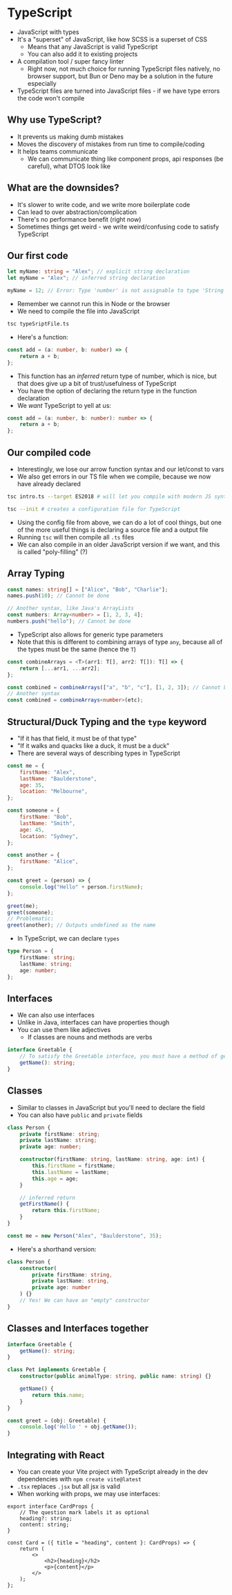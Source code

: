 # TypeScript

- JavaScript with types
- It's a "superset" of JavaScript, like how SCSS is a superset of CSS
  - Means that any JavaScript is valid TypeScript
  - You can also add it to existing projects
- A compilation tool / super fancy linter
  - Right now, not much choice for running TypeScript files natively, no browser support, but Bun or Deno may be a solution in the future especially
- TypeScript files are turned into JavaScript files - if we have type errors the code won't compile

## Why use TypeScript?

- It prevents us making dumb mistakes
- Moves the discovery of mistakes from run time to compile/coding
- It helps teams communicate
  - We can communicate thing like component props, api responses (be careful), what DTOS look like

## What are the downsides?

- It's slower to write code, and we write more boilerplate code
- Can lead to over abstraction/complication
- There's no performance benefit (right now)
- Sometimes things get weird - we write weird/confusing code to satisfy TypeScript

## Our first code

```typescript
let myName: string = "Alex"; // explicit string declaration
let myName = "Alex"; // inferred string declaration

myName = 12; // Error: Type 'number' is not assignable to type 'String'
```

- Remember we cannot run this in Node or the browser
- We need to compile the file into JavaScript

```bash
tsc typeSriptFile.ts
```

- Here's a function:

```typescript
const add = (a: number, b: number) => {
	return a + b;
};
```

- This function has an _inferred_ return type of number, which is nice, but that does give up a bit of trust/usefulness of TypeScript
- You have the option of declaring the return type in the function declaration
- We _want_ TypeScript to yell at us:

```typescript
const add = (a: number, b: number): number => {
	return a + b;
};
```

## Our compiled code

- Interestingly, we lose our arrow function syntax and our let/const to vars
- We also get errors in our TS file when we compile, because we now have already declared

```bash
tsc intro.ts --target ES2018 # will let you compile with modern JS syntax

tsc --init # creates a configuration file for TypeScript
```

- Using the config file from above, we can do a lot of cool things, but one of the more useful things is declaring a source file and a output file
- Running `tsc` will then compile all `.ts` files
- We can also compile in an older JavaScript version if we want, and this is called "poly-filling" (?)

## Array Typing

```typescript
const names: string[] = ["Alice", "Bob", "Charlie"];
names.push(10); // Cannot be done

// Another syntax, like Java's ArrayLists
const numbers: Array<number> = [1, 2, 3, 4];
numbers.push("hello"); // Cannot be done
```

- TypeScript also allows for generic type parameters
- Note that this is different to combining arrays of type `any`, because all of the types must be the same (hence the `T`)

```typescript
const combineArrays = <T>(arr1: T[], arr2: T[]): T[] => {
	return [...arr1, ...arr2];
};

const combined = combineArrays(["a", "b", "c"], [1, 2, 3]); // Cannot be done
// Another syntax
const combined = combineArrays<number>(etc);
```

## Structural/Duck Typing and the `type` keyword

- "If it has that field, it must be of that type"
- "If it walks and quacks like a duck, it must be a duck"
- There are several ways of describing types in TypeScript

```javascript
const me = {
	firstName: "Alex",
	lastName: "Baulderstone",
	age: 35,
	location: "Melbourne",
};

const someone = {
	firstName: "Bob",
	lastName: "Smith",
	age: 45,
	location: "Sydney",
};

const another = {
	firstName: "Alice",
};

const greet = (person) => {
	console.log("Hello" + person.firstName);
};

greet(me);
greet(someone);
// Problematic:
greet(another); // Outputs undefined as the name
```

- In TypeScript, we can declare `types`

```typescript
type Person = {
	firstName: string;
	lastName: string;
	age: number;
};
```

## Interfaces

- We can also use interfaces
- Unlike in Java, interfaces can have properties though
- You can use them like adjectives
  - If classes are nouns and methods are verbs

```typescript
interface Greetable {
	// To satisfy the Greetable interface, you must have a method of getName() that returns string
	getName(): string;
}
```

## Classes

- Similar to classes in JavaScript but you'll need to declare the field
- You can also have `public` and `private` fields

```typescript
class Person {
	private firstName: string;
	private lastName: string;
	private age: number;

	constructor(firstName: string, lastName: string, age: int) {
		this.firstName = firstName;
		this.lastName = lastName;
		this.age = age;
	}

	// inferred return
	getFirstName() {
		return this.firstName;
	}
}

const me = new Person("Alex", "Baulderstone", 35);
```

- Here's a shorthand version:

```typescript
class Person {
	constructor(
		private firstName: string,
		private lastName: string,
		private age: number
	) {}
	// Yes! We can have an "empty" constructor
}
```

## Classes and Interfaces together

```typescript
interface Greetable {
	getName(): string;
}

class Pet implements Greetable {
	constructor(public animalType: string, public name: string) {}

	getName() {
		return this.name;
	}
}

const greet = (obj: Greetable) {
	console.log('Hello ' + obj.getName());
}
```

## Integrating with React

- You can create your Vite project with TypeScript already in the dev dependencies with `npm create vite@latest`
- `.tsx` replaces `.jsx` but all jsx is valid
- When working with props, we may use interfaces:

```tsx
export interface CardProps {
	// The question mark labels it as optional
	heading?: string;
	content: string;
}

const Card = ({ title = "heading", content }: CardProps) => {
	return (
		<>
			<h2>{heading}</h2>
			<p>{content}</p>
		</>
	);
};
```
